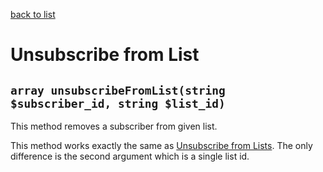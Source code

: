 [back to list](../Readme.md)

# Unsubscribe from List

## `array unsubscribeFromList(string $subscriber_id, string $list_id)`

This method removes a subscriber from given list.

This method works exactly the same as [Unsubscribe from Lists](./UnsubscribeFromLists.md). The only difference is the second argument which is a single list id.
